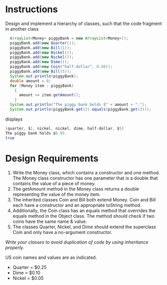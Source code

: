 # Instructions

Design and implement a hierarchy of classes, such that the code fragment in another class
```java
  ArrayList<Money> piggyBank = new ArrayList<Money>();
  piggyBank.add(new Quarter());
  piggyBank.add(new Bill(1));
  piggyBank.add(new Nickel());
  piggyBank.add(new Nickel());
  piggyBank.add(new Dime());
  piggyBank.add(new Coin("half-dollar", 0.50));
  piggyBank.add(new Bill(5));
  System.out.println(piggyBank);
  double amount = 0;
  for (Money item : piggyBank)
    {
      amount += item.getAmount();
    }
  System.out.println("The piggy bank holds $" + amount + ".");
  System.out.println(piggyBank.get(2).equals(piggyBank.get(3)));
```

displays
```java
[quarter, $1, nickel, nickel, dime, half-dollar, $5]
The piggy bank holds $6.95.
true
```
# Design Requirements
1. Write the Money class, which contains a constructor and one method. The Money class constructor has one parameter that is a double that contains the value of a piece of money.
2. The getAmount method in the Money class returns a double representing the value of the money item.
3. The inherited classes Coin and Bill both extend Money. Coin and Bill each have a constructor and an appropriate toString method.
4. Additionally, the Coin class has an equals method that overrides the equals method in the Object class. The method should check if two coins have the same name & value.
5. The classes Quarter, Nickel, and Dime should extend the superclass Coin and only have a no-argument constructor.


_Write your classes to avoid duplication of code by using inheritance
properly._


US coin names and values are as indicated.
* Quarter = $0.25
* Dime = $0.10
* Nickel = $0.05

  
